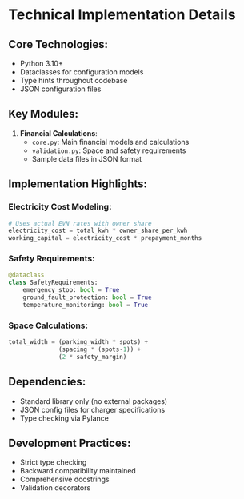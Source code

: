 # Technical Implementation Details

## Core Technologies:
- Python 3.10+
- Dataclasses for configuration models
- Type hints throughout codebase
- JSON configuration files

## Key Modules:
1. **Financial Calculations**:
   - `core.py`: Main financial models and calculations
   - `validation.py`: Space and safety requirements
   - Sample data files in JSON format

## Implementation Highlights:

### Electricity Cost Modeling:
```python
# Uses actual EVN rates with owner share
electricity_cost = total_kwh * owner_share_per_kwh
working_capital = electricity_cost * prepayment_months
```

### Safety Requirements:
```python
@dataclass
class SafetyRequirements:
    emergency_stop: bool = True
    ground_fault_protection: bool = True
    temperature_monitoring: bool = True
```

### Space Calculations:
```python
total_width = (parking_width * spots) + 
              (spacing * (spots-1)) + 
              (2 * safety_margin)
```

## Dependencies:
- Standard library only (no external packages)
- JSON config files for charger specifications
- Type checking via Pylance

## Development Practices:
- Strict type checking
- Backward compatibility maintained
- Comprehensive docstrings
- Validation decorators
